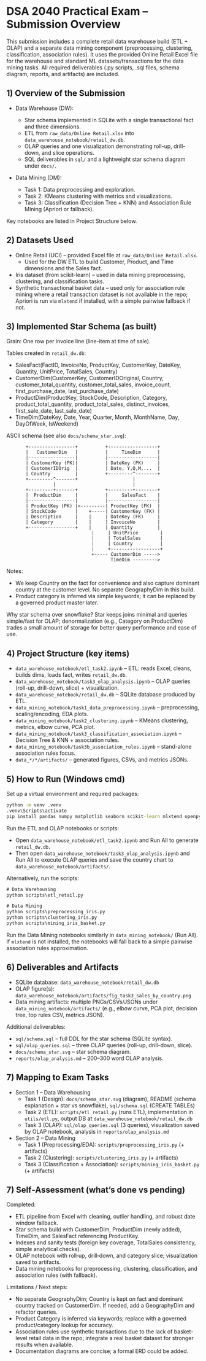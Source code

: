 # DSA 2040 Practical Exam – Submission Overview

This submission includes a complete retail data warehouse build (ETL + OLAP) and a separate data mining component (preprocessing, clustering, classification, association rules). It uses the provided Online Retail Excel file for the warehouse and standard ML datasets/transactions for the data mining tasks. All required deliverables (.py scripts, .sql files, schema diagram, reports, and artifacts) are included.

## 1) Overview of the Submission

- Data Warehouse (DW):
  - Star schema implemented in SQLite with a single transactional fact and three dimensions.
  - ETL from `raw_data/Online Retail.xlsx` into `data_warehouse_notebook/retail_dw.db`.
  - OLAP queries and one visualization demonstrating roll-up, drill-down, and slice operations.
  - SQL deliverables in `sql/` and a lightweight star schema diagram under `docs/`.

- Data Mining (DM):
  - Task 1: Data preprocessing and exploration.
  - Task 2: KMeans clustering with metrics and visualizations.
  - Task 3: Classification (Decision Tree + KNN) and Association Rule Mining (Apriori or fallback).

Key notebooks are listed in Project Structure below.

## 2) Datasets Used

- Online Retail (UCI) – provided Excel file at `raw_data/Online Retail.xlsx`.
  - Used for the DW ETL to build Customer, Product, and Time dimensions and the Sales fact.
- Iris dataset (from scikit-learn) – used in data mining preprocessing, clustering, and classification tasks.
- Synthetic transactional basket data – used only for association rule mining where a retail transaction dataset is not available in the repo; Apriori is run via `mlxtend` if installed, with a simple pairwise fallback if not.

## 3) Implemented Star Schema (as built)

Grain: One row per invoice line (line-item at time of sale).

Tables created in `retail_dw.db`:
- SalesFact(FactID, InvoiceNo, ProductKey, CustomerKey, DateKey, Quantity, UnitPrice, TotalSales, Country)
- CustomerDim(CustomerKey, CustomerIDOriginal, Country, customer_total_quantity, customer_total_sales, invoice_count, first_purchase_date, last_purchase_date)
- ProductDim(ProductKey, StockCode, Description, Category, product_total_quantity, product_total_sales, distinct_invoices, first_sale_date, last_sale_date)
- TimeDim(DateKey, Date, Year, Quarter, Month, MonthName, Day, DayOfWeek, IsWeekend)

ASCII schema (see also `docs/schema_star.svg`):
```
       +-----------------+          +------------------+
       |   CustomerDim   |          |     TimeDim      |
       |-----------------|          |------------------|
       | CustomerKey (PK)|          | DateKey (PK)     |
       | CustomerIDOrig  |          | Date, Y,Q,M,...  |
       | Country         |          +---------^--------+
       +---------^-------+                    |
                 |                            |
       +---------+-------+          +---------+--------+
       |  ProductDim     |          |     SalesFact    |
       |-----------------|          |------------------|
       | ProductKey (PK) |<---------| ProductKey (FK)  |
       | StockCode       |    +-----| CustomerKey (FK) |
       | Description     |    |     | DateKey (FK)     |
       | Category        |    |     | InvoiceNo        |
       +-----------------+    |     | Quantity         |
                               |     | UnitPrice        |
                               |     | TotalSales       |
                               |     | Country          |
                               |     +------------------+
                               +----- CustomerDim ----->
                                      TimeDim --------->
```

Notes:
- We keep Country on the fact for convenience and also capture dominant country at the customer level. No separate GeographyDim in this build.
- Product category is inferred via simple keywords; it can be replaced by a governed product master later.

Why star schema over snowflake? Star keeps joins minimal and queries simple/fast for OLAP; denormalization (e.g., Category on ProductDim) trades a small amount of storage for better query performance and ease of use.

## 4) Project Structure (key items)

- `data_warehouse_notebook/etl_task2.ipynb` – ETL: reads Excel, cleans, builds dims, loads fact, writes `retail_dw.db`.
- `data_warehouse_notebook/task3_olap_analysis.ipynb` – OLAP queries (roll-up, drill-down, slice) + visualization.
- `data_warehouse_notebook/retail_dw.db` – SQLite database produced by ETL.
- `data_mining_notebook/task1_data_preprocessing.ipynb` – preprocessing, scaling/encoding, EDA plots.
- `data_mining_notebook/task2_clustering.ipynb` – KMeans clustering, metrics, elbow curve, PCA plot.
- `data_mining_notebook/task3_classification_association.ipynb` – Decision Tree & KNN + association rules.
- `data_mining_notebook/task3b_association_rules.ipynb` – stand-alone association rules focus.
- `data_*/*/artifacts/` – generated figures, CSVs, and metrics JSONs.

## 5) How to Run (Windows cmd)

Set up a virtual environment and required packages:

```cmd
python -m venv .venv
.venv\Scripts\activate
pip install pandas numpy matplotlib seaborn scikit-learn mlxtend openpyxl jupyter
```

Run the ETL and OLAP notebooks or scripts:
- Open `data_warehouse_notebook/etl_task2.ipynb` and Run All to generate `retail_dw.db`.
- Then open `data_warehouse_notebook/task3_olap_analysis.ipynb` and Run All to execute OLAP queries and save the country chart to `data_warehouse_notebook/artifacts/`.

Alternatively, run the scripts:

```cmd
# Data Warehousing
python scripts\etl_retail.py

# Data Mining
python scripts\preprocessing_iris.py
python scripts\clustering_iris.py
python scripts\mining_iris_basket.py
```

Run the Data Mining notebooks similarly in `data_mining_notebook/` (Run All). If `mlxtend` is not installed, the notebooks will fall back to a simple pairwise association rules approximation.

## 6) Deliverables and Artifacts

- SQLite database: `data_warehouse_notebook/retail_dw.db`
- OLAP figure(s): `data_warehouse_notebook/artifacts/fig_task3_sales_by_country.png`
- Data mining artifacts: multiple PNGs/CSVs/JSONs under `data_mining_notebook/artifacts/` (e.g., elbow curve, PCA plot, decision tree, top rules CSV, metrics JSON).

Additional deliverables:
- `sql/schema.sql` – full DDL for the star schema (SQLite syntax).
- `sql/olap_queries.sql` – three OLAP queries (roll-up, drill-down, slice).
- `docs/schema_star.svg` – star schema diagram.
- `reports/olap_analysis.md` – 200–300 word OLAP analysis.

## 7) Mapping to Exam Tasks

- Section 1 – Data Warehousing
  - Task 1 (Design): `docs/schema_star.svg` (diagram), README (schema explanation + star vs snowflake), `sql/schema.sql` (CREATE TABLEs)
  - Task 2 (ETL): `scripts/etl_retail.py` (runs ETL), implementation in `utils/etl.py`, output DB at `data_warehouse_notebook/retail_dw.db`
  - Task 3 (OLAP): `sql/olap_queries.sql` (3 queries), visualization saved by OLAP notebook, analysis in `reports/olap_analysis.md`
- Section 2 – Data Mining
  - Task 1 (Preprocessing/EDA): `scripts/preprocessing_iris.py` (+ artifacts)
  - Task 2 (Clustering): `scripts/clustering_iris.py` (+ artifacts)
  - Task 3 (Classification + Association): `scripts/mining_iris_basket.py` (+ artifacts)

## 7) Self‑Assessment (what’s done vs pending)

Completed:
- ETL pipeline from Excel with cleaning, outlier handling, and robust date window fallback.
- Star schema build with CustomerDim, ProductDim (newly added), TimeDim, and SalesFact referencing ProductKey.
- Indexes and sanity tests (foreign key coverage, TotalSales consistency, simple analytical checks).
- OLAP notebook with roll‑up, drill‑down, and category slice; visualization saved to artifacts.
- Data mining notebooks for preprocessing, clustering, classification, and association rules (with fallback).

Limitations / Next steps:
- No separate GeographyDim; Country is kept on fact and dominant country tracked on CustomerDim. If needed, add a GeographyDim and refactor queries.
- Product Category is inferred via keywords; replace with a governed product/category lookup for accuracy.
- Association rules use synthetic transactions due to the lack of basket-level retail data in the repo; integrate a real basket dataset for stronger results when available.
- Documentation diagrams are concise; a formal ERD could be added.